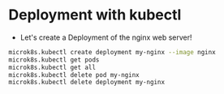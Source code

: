 # Deployment with kubectl

- Let's create a Deployment of the nginx web server!
```bash
microk8s.kubectl create deployment my-nginx --image nginx 
microk8s.kubectl get pods
microk8s.kubectl get all
microk8s.kubectl delete pod my-nginx
microk8s.kubectl delete deployment my-nginx
```